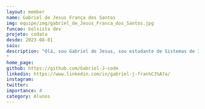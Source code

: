```yaml
---
layout: member
name: Gabriel de Jesus França dos Santos 
img: equipe/img/gabriel_de_Jesus_Franca_dos_Santos.jpg
funcao: bolsista dev
projeto: codata
desde: 2023-08-01
saiu: 
description: "Olá, sou Gabriel de Jesus, sou estudante de Sistemas de Informação na UFPB. Entrei no Ayty pelo projeto da CODATA, pelo time de Inteligência Artificial. Gosto de programar no backend com C# e Python. E tenho como hobbies jogos (normalmente RPGs) e a leitura de manga.
"
home_page: 
github: https://github.com/Gabriel-J-code
linkedin: https://www.linkedin.com/in/gabriel-j-fran%C3%A7a/
instagram: 
twitter: 
importance: 4
category: Alunos
---
```

